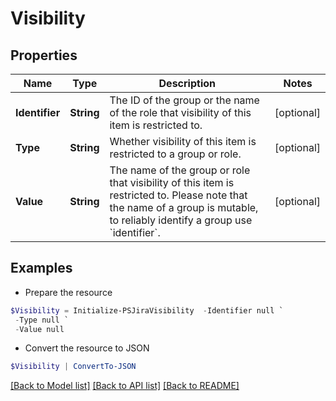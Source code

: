 # Visibility
## Properties

Name | Type | Description | Notes
------------ | ------------- | ------------- | -------------
**Identifier** | **String** | The ID of the group or the name of the role that visibility of this item is restricted to. | [optional] 
**Type** | **String** | Whether visibility of this item is restricted to a group or role. | [optional] 
**Value** | **String** | The name of the group or role that visibility of this item is restricted to. Please note that the name of a group is mutable, to reliably identify a group use &#x60;identifier&#x60;. | [optional] 

## Examples

- Prepare the resource
```powershell
$Visibility = Initialize-PSJiraVisibility  -Identifier null `
 -Type null `
 -Value null
```

- Convert the resource to JSON
```powershell
$Visibility | ConvertTo-JSON
```

[[Back to Model list]](../README.md#documentation-for-models) [[Back to API list]](../README.md#documentation-for-api-endpoints) [[Back to README]](../README.md)

